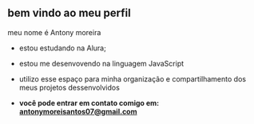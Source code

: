 ## bem vindo ao meu perfil 

meu nome é Antony moreira

- estou estudando na Alura;
- estou me desenvovendo na linguagem JavaScript
- utilizo esse espaço para minha organização e compartilhamento dos meus projetos dessenvolvidos

- **você pode entrar em contato comigo em: antonymoreisantos07@gmail.com**
